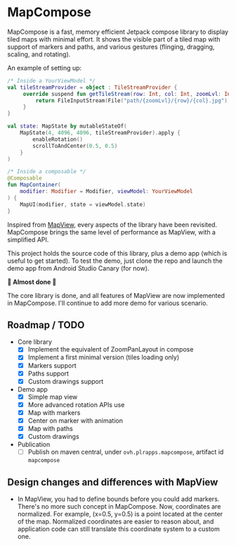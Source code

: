 # MapCompose

MapCompose is a fast, memory efficient Jetpack compose library to display tiled maps with minimal effort.
It shows the visible part of a tiled map with support of markers and paths, and various gestures
(flinging, dragging, scaling, and rotating).

An example of setting up:

```kotlin
/* Inside a YourViewModel */
val tileStreamProvider = object : TileStreamProvider {
     override suspend fun getTileStream(row: Int, col: Int, zoomLvl: Int): InputStream? {
         return FileInputStream(File("path/{zoomLvl}/{row}/{col}.jpg")) // or it can be a remote HTTP fetch
     }
}

val state: MapState by mutableStateOf(
    MapState(4, 4096, 4096, tileStreamProvider).apply {
        enableRotation()
        scrollToAndCenter(0.5, 0.5)
    }
)

/* Inside a composable */
@Composable
fun MapContainer(
    modifier: Modifier = Modifier, viewModel: YourViewModel
) {
    MapUI(modifier, state = viewModel.state)
}
```

Inspired from [MapView](https://github.com/peterLaurence/MapView), every aspects of the library have
been revisited. MapCompose brings the same level of performance as MapView, with a simplified API.

This project holds the source code of this library, plus a demo app (which is useful to get started).
To test the demo, just clone the repo and launch the demo app from Android Studio Canary (for now).

**🚧 Almost done 🚧**

The core library is done, and all features of MapView are now implemented in MapCompose. I'll continue
to add more demo for various scenario.

## Roadmap / TODO

* Core library
  * [x] Implement the equivalent of ZoomPanLayout in compose
  * [x] Implement a first minimal version (tiles loading only)
  * [x] Markers support
  * [x] Paths support
  * [x] Custom drawings support

* Demo app
  * [x] Simple map view
  * [x] More advanced rotation APIs use
  * [x] Map with markers
  * [x] Center on marker with animation
  * [x] Map with paths
  * [x] Custom drawings

* Publication
  * [ ] Publish on maven central, under `ovh.plrapps.mapcompose`, artifact id `mapcompose`

## Design changes and differences with MapView

* In MapView, you had to define bounds before you could add markers. There's no more such concept
in MapCompose. Now, coordinates are normalized. For example, (x=0.5, y=0.5) is a point located at
the center of the map. Normalized coordinates are easier to reason about, and application code can
still translate this coordinate system to a custom one.
